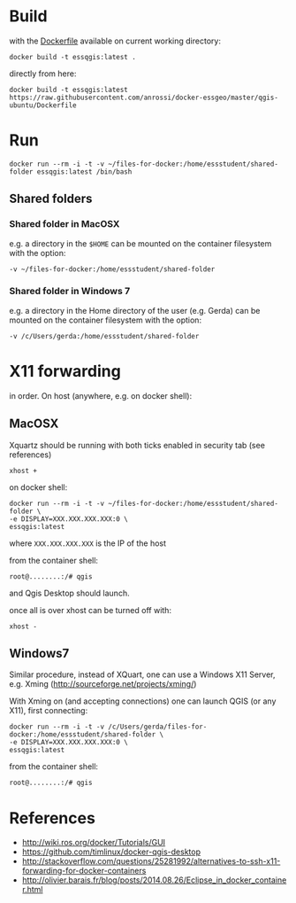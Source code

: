 # Build

with the [Dockerfile](Dockerfile) available on current working directory:

```
docker build -t essqgis:latest .
```

directly from here:

```
docker build -t essqgis:latest https://raw.githubusercontent.com/anrossi/docker-essgeo/master/qgis-ubuntu/Dockerfile
```

# Run

```
docker run --rm -i -t -v ~/files-for-docker:/home/essstudent/shared-folder essqgis:latest /bin/bash
```
## Shared folders

### Shared folder in MacOSX

e.g. a directory in the ```$HOME``` can be mounted on the container filesystem with the option:

```
-v ~/files-for-docker:/home/essstudent/shared-folder
````

### Shared folder in Windows 7

e.g. a directory in the Home directory of the user (e.g. Gerda) can be mounted on the container filesystem with the option:

```
-v /c/Users/gerda:/home/essstudent/shared-folder
````

# X11 forwarding

in order. On host (anywhere, e.g. on docker shell):

## MacOSX

Xquartz should be running with both ticks enabled in security tab (see references)

```
xhost +
```

on docker shell:

```
docker run --rm -i -t -v ~/files-for-docker:/home/essstudent/shared-folder \
-e DISPLAY=XXX.XXX.XXX.XXX:0 \
essqgis:latest
```

where ```XXX.XXX.XXX.XXX``` is the IP of the host

from the container shell:

```
root@........:/# qgis
```

and Qgis Desktop should launch.

once all is over xhost can be turned off with:

```
xhost -
```

## Windows7

Similar procedure, instead of XQuart, one can use a Windows X11 Server, e.g. Xming (http://sourceforge.net/projects/xming/)

With Xming on (and accepting connections) one can launch QGIS (or any X11), first connecting:

```
docker run --rm -i -t -v /c/Users/gerda/files-for-docker:/home/essstudent/shared-folder \
-e DISPLAY=XXX.XXX.XXX.XXX:0 \
essqgis:latest
```

from the container shell:

```
root@........:/# qgis
```

# References

* http://wiki.ros.org/docker/Tutorials/GUI
* https://github.com/timlinux/docker-qgis-desktop
* http://stackoverflow.com/questions/25281992/alternatives-to-ssh-x11-forwarding-for-docker-containers
* http://olivier.barais.fr/blog/posts/2014.08.26/Eclipse_in_docker_container.html

